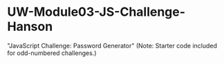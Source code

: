 # UW-Module03-JS-Challenge-Hanson
"JavaScript Challenge: Password Generator" (Note: Starter code included for odd-numbered challenges.)
